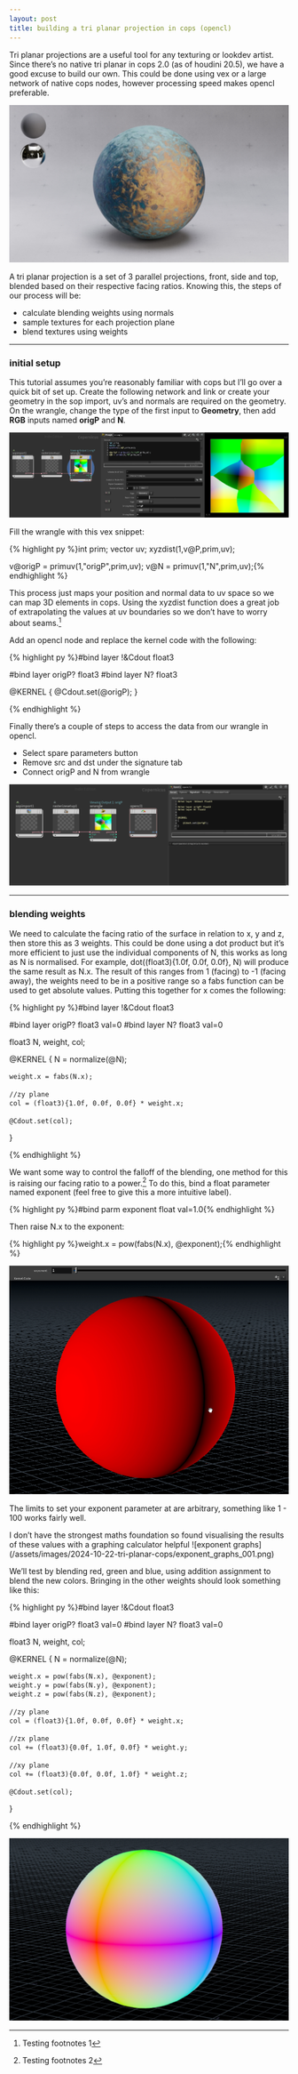 ```yaml
---
layout: post
title: building a tri planar projection in cops (opencl)
---
```


Tri planar projections are a useful tool for any texturing or lookdev artist. Since there’s no native tri planar in cops 2.0 (as of houdini 20.5), we have a good excuse to build our own. This could be done using vex or a large network of native cops nodes, however processing speed makes opencl preferable.

![rendered tri planar example](/assets/images/2024-10-22-tri-planar-cops/tri_planar_example_001.jpg)

A tri planar projection is a set of 3 parallel projections, front, side and top, blended based on their respective facing ratios. Knowing this, the steps of our process will be:

- calculate blending weights using normals
- sample textures for each projection plane
- blend textures using weights

-----

### initial setup

This tutorial assumes you’re reasonably familiar with cops but I’ll go over a quick bit of set up. Create the following network and link or create your geometry in the sop import, uv’s and normals are required on the geometry. On the wrangle, change the type of the first input to **Geometry**, then add **RGB** inputs named **origP** and **N**.

![inital setup](/assets/images/2024-10-22-tri-planar-cops/wrangle_001.png)

Fill the wrangle with this vex snippet:

{% highlight py %}int prim;
vector uv;
xyzdist(1,v@P,prim,uv);

v@origP = primuv(1,"origP",prim,uv);
v@N = primuv(1,"N",prim,uv);{% endhighlight %}

This process just maps your position and normal data to uv space so we can map 3D elements in cops. Using the xyzdist function does a great job of extrapolating the values at uv boundaries so we don’t have to worry about seams.[^1]

[^1]: Testing footnotes 1

Add an opencl node and replace the kernel code with the following:

{% highlight py %}#bind layer !&Cdout float3

#bind layer origP? float3
#bind layer N? float3

@KERNEL
{
    @Cdout.set(@origP);
}

{% endhighlight %}

Finally there’s a couple of steps to access the data from our wrangle in opencl.

- Select spare parameters button
- Remove src and dst under the signature tab
- Connect origP and N from wrangle

![wrangle to opencl](/assets/images/2024-10-22-tri-planar-cops/opencl_bindings_001.gif)

-----

### blending weights

We need to calculate the facing ratio of the surface in relation to x, y and z, then store this as 3 weights. This could be done using a dot product but it’s more efficient to just use the individual components of N, this works as long as N is normalised. For example, dot((float3){1.0f, 0.0f, 0.0f}, N) will produce the same result as N.x.
The result of this ranges from 1 (facing) to -1 (facing away), the weights need to be in a positive range so a fabs function can be used to get absolute values. Putting this together for x comes the following:

{% highlight py %}#bind layer !&Cdout float3

#bind layer origP? float3 val=0
#bind layer N? float3 val=0

float3 N, weight, col;

@KERNEL
{
    N = normalize(@N);
    
    weight.x = fabs(N.x);
    
    //zy plane
    col = (float3){1.0f, 0.0f, 0.0f} * weight.x;
    
    @Cdout.set(col);
}

{% endhighlight %}

We want some way to control the falloff of the blending, one method for this is raising our facing ratio to a power.[^2] To do this, bind a float parameter named exponent (feel free to give this a more intuitive label).

[^2]: Testing footnotes 2

{% highlight py %}#bind parm exponent float val=1.0{% endhighlight %}

Then raise N.x to the exponent:

{% highlight py %}weight.x = pow(fabs(N.x), @exponent);{% endhighlight %}

![blend falloff with exponent](/assets/images/2024-10-22-tri-planar-cops/exponent_001.gif)

The limits to set your exponent parameter at are arbitrary, something like 1 - 100 works fairly well.

<p class="message">
  I don’t have the strongest maths foundation so found visualising the results of these values with a graphing calculator helpful
  ![exponent graphs](/assets/images/2024-10-22-tri-planar-cops/exponent_graphs_001.png)
</p>

We’ll test by blending red, green and blue, using addition assignment to blend the new colors. Bringing in the other weights should look something like this:

{% highlight py %}#bind layer !&Cdout float3

#bind layer origP? float3 val=0
#bind layer N? float3 val=0

float3 N, weight, col;

@KERNEL
{
    N = normalize(@N);
    
    weight.x = pow(fabs(N.x), @exponent);
    weight.y = pow(fabs(N.y), @exponent);
    weight.z = pow(fabs(N.z), @exponent);
    
    //zy plane
    col = (float3){1.0f, 0.0f, 0.0f} * weight.x;
    
    //zx plane
    col += (float3){0.0f, 1.0f, 0.0f} * weight.y;
    
    //xy plane
    col += (float3){0.0f, 0.0f, 1.0f} * weight.z;
    
    @Cdout.set(col);
}

{% endhighlight %}

![blend weights](/assets/images/2024-10-22-tri-planar-cops/blend_weights_001.PNG)